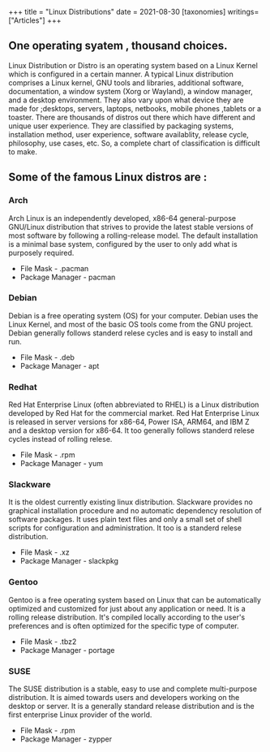+++
title = "Linux Distributions"
date = 2021-08-30
[taxonomies]
writings=["Articles"]
+++

## One operating syatem , thousand choices.

Linux Distribution or Distro is an operating system based on a Linux Kernel which is configured in a certain manner. A typical Linux distribution comprises a Linux kernel, GNU tools and libraries, additional software, documentation, a window system (Xorg or Wayland), a window manager, and a desktop environment. They also vary upon what device they are made for ;desktops, servers, laptops, netbooks, mobile phones ,tablets or a toaster. There  are thousands of distros out there which have different and unique user experience. They are classified by packaging systems, installation method, user experience, software availablity, release cycle, philosophy, use cases, etc. So, a complete chart of classification is difficult to make.

## Some of the famous Linux distros are :
### Arch
Arch Linux is an independently developed, x86-64 general-purpose GNU/Linux distribution that strives to provide the latest stable versions of most software by following a rolling-release model. The default installation is a minimal base system, configured by the user to only add what is purposely required.
* File Mask - .pacman
* Package Manager - pacman 
 
### Debian
Debian is a free operating system (OS) for your computer. Debian uses the Linux Kernel, and most of the basic OS tools come from the GNU project. Debian generally follows standerd relese cycles and is easy to install and run.
* File Mask - .deb
* Package Manager - apt 

### Redhat
Red Hat Enterprise Linux (often abbreviated to RHEL) is a Linux distribution developed by Red Hat for the commercial market. Red Hat Enterprise Linux is released in server versions for x86-64, Power ISA, ARM64, and IBM Z and a desktop version for x86-64. It too generally follows standerd relese cycles instead of rolling relese.
* File Mask - .rpm
* Package Manager - yum

### Slackware
It is the oldest currently existing linux distribution. Slackware provides no graphical installation procedure and no automatic dependency resolution of software packages. It uses plain text files and only a small set of shell scripts for configuration and administration. It too is a standerd relese distribution.
* File Mask - .xz
* Package Manager - slackpkg

### Gentoo
Gentoo is a free operating system based on Linux that can be automatically optimized and customized for just about any application or need. It is a rolling release distribution. It's compiled locally according to the user's preferences and is often optimized for the specific type of computer. 
* File Mask - .tbz2
* Package Manager - portage

### SUSE
The SUSE distribution is a stable, easy to use and complete multi-purpose distribution. It is aimed towards users and developers working on the desktop or server. It is a generally standard release distribution and is the first enterprise Linux provider of the world. 
* File Mask - .rpm
* Package Manager - zypper
